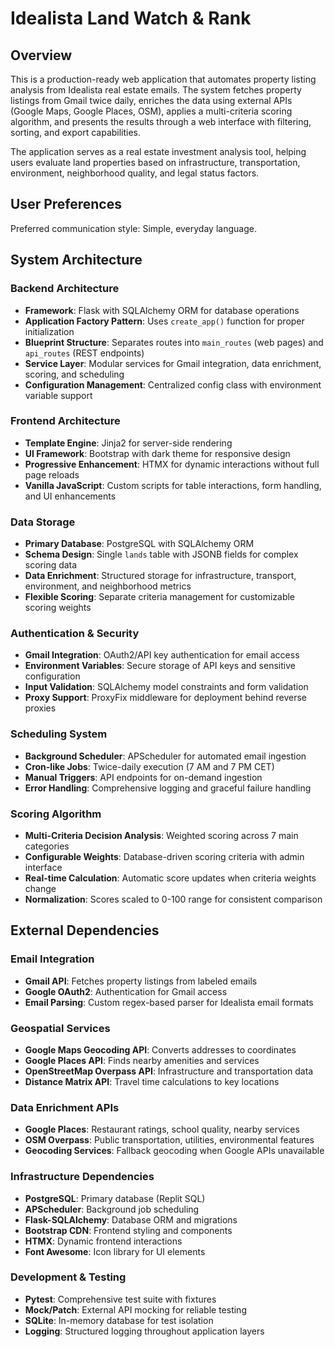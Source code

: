 # Idealista Land Watch & Rank

## Overview

This is a production-ready web application that automates property listing analysis from Idealista real estate emails. The system fetches property listings from Gmail twice daily, enriches the data using external APIs (Google Maps, Google Places, OSM), applies a multi-criteria scoring algorithm, and presents the results through a web interface with filtering, sorting, and export capabilities.

The application serves as a real estate investment analysis tool, helping users evaluate land properties based on infrastructure, transportation, environment, neighborhood quality, and legal status factors.

## User Preferences

Preferred communication style: Simple, everyday language.

## System Architecture

### Backend Architecture
- **Framework**: Flask with SQLAlchemy ORM for database operations
- **Application Factory Pattern**: Uses `create_app()` function for proper initialization
- **Blueprint Structure**: Separates routes into `main_routes` (web pages) and `api_routes` (REST endpoints)
- **Service Layer**: Modular services for Gmail integration, data enrichment, scoring, and scheduling
- **Configuration Management**: Centralized config class with environment variable support

### Frontend Architecture
- **Template Engine**: Jinja2 for server-side rendering
- **UI Framework**: Bootstrap with dark theme for responsive design
- **Progressive Enhancement**: HTMX for dynamic interactions without full page reloads
- **Vanilla JavaScript**: Custom scripts for table interactions, form handling, and UI enhancements

### Data Storage
- **Primary Database**: PostgreSQL with SQLAlchemy ORM
- **Schema Design**: Single `lands` table with JSONB fields for complex scoring data
- **Data Enrichment**: Structured storage for infrastructure, transport, environment, and neighborhood metrics
- **Flexible Scoring**: Separate criteria management for customizable scoring weights

### Authentication & Security
- **Gmail Integration**: OAuth2/API key authentication for email access
- **Environment Variables**: Secure storage of API keys and sensitive configuration
- **Input Validation**: SQLAlchemy model constraints and form validation
- **Proxy Support**: ProxyFix middleware for deployment behind reverse proxies

### Scheduling System
- **Background Scheduler**: APScheduler for automated email ingestion
- **Cron-like Jobs**: Twice-daily execution (7 AM and 7 PM CET)
- **Manual Triggers**: API endpoints for on-demand ingestion
- **Error Handling**: Comprehensive logging and graceful failure handling

### Scoring Algorithm
- **Multi-Criteria Decision Analysis**: Weighted scoring across 7 main categories
- **Configurable Weights**: Database-driven scoring criteria with admin interface
- **Real-time Calculation**: Automatic score updates when criteria weights change
- **Normalization**: Scores scaled to 0-100 range for consistent comparison

## External Dependencies

### Email Integration
- **Gmail API**: Fetches property listings from labeled emails
- **Google OAuth2**: Authentication for Gmail access
- **Email Parsing**: Custom regex-based parser for Idealista email formats

### Geospatial Services
- **Google Maps Geocoding API**: Converts addresses to coordinates
- **Google Places API**: Finds nearby amenities and services
- **OpenStreetMap Overpass API**: Infrastructure and transportation data
- **Distance Matrix API**: Travel time calculations to key locations

### Data Enrichment APIs
- **Google Places**: Restaurant ratings, school quality, nearby services
- **OSM Overpass**: Public transportation, utilities, environmental features
- **Geocoding Services**: Fallback geocoding when Google APIs unavailable

### Infrastructure Dependencies
- **PostgreSQL**: Primary database (Replit SQL)
- **APScheduler**: Background job scheduling
- **Flask-SQLAlchemy**: Database ORM and migrations
- **Bootstrap CDN**: Frontend styling and components
- **HTMX**: Dynamic frontend interactions
- **Font Awesome**: Icon library for UI elements

### Development & Testing
- **Pytest**: Comprehensive test suite with fixtures
- **Mock/Patch**: External API mocking for reliable testing
- **SQLite**: In-memory database for test isolation
- **Logging**: Structured logging throughout application layers
